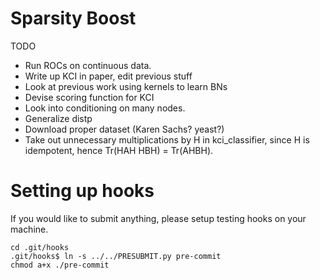 Sparsity Boost
==============

TODO
- Run ROCs on continuous data.
- Write up KCI in paper, edit previous stuff
- Look at previous work using kernels to learn BNs
- Devise scoring function for KCI
- Look into conditioning on many nodes.
- Generalize distp
- Download proper dataset (Karen Sachs? yeast?)
- Take out unnecessary multiplications by H in kci_classifier, since H is idempotent, hence Tr(HAH HBH) = Tr(AHBH).


Setting up hooks
================
If you would like to submit anything, please setup testing hooks on your machine.

    cd .git/hooks
    .git/hooks$ ln -s ../../PRESUBMIT.py pre-commit
    chmod a+x ./pre-commit

